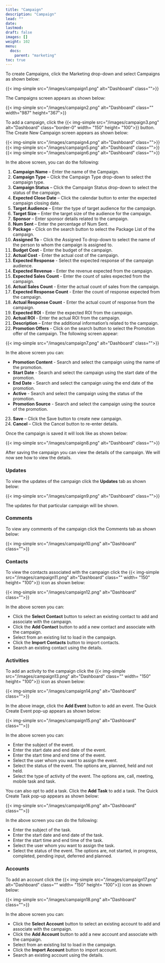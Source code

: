 ```yaml
---
title: "Campaign"
description: "Campaign"
lead: ""
date:
lastmod:
draft: false
images: []
weight: 102
menu:
  docs:
    parent: "marketing"
toc: true
---
```


To create Campaigns, click the Marketing drop-down and select Campaigns as shown below:

{{< img-simple src="/images/campaign1.png"  alt="Dashboard" class="">}}

The Campaigns screen appears as shown below:

{{< img-simple src="/images/campaign2.png"  alt="Dashboard" class="" width="987" height="367">}}

To add a campaign, click the {{< img-simple src="/images/campaign3.png"  alt="Dashboard" class="border-0" width= "150" height= "100">}} button. The Create New Campaign screen appears as shown below:

{{< img-simple src="/images/campaign4.png"  alt="Dashboard" class="">}}
{{< img-simple src="/images/campaign5.png"  alt="Dashboard" class="">}}
{{< img-simple src="/images/campaign6.png"  alt="Dashboard" class="">}}

In the above screen, you can do the following:

1.	**Campaign Name** – Enter the name of the Campaign.
2.	**Campaign Type** – Click the Campaign Type drop-down to select the campaign type.
3.	**Campaign Status** – Click the Campaign Status drop-down to select the status of the campaign.
4.	**Expected Close Date** – Click the calendar button to enter the expected campaign closing date.
5.	**Target Audience** – Enter the type of target audience for the campaign.
6.	**Target Size** – Enter the target size of the audience for the campaign.
7.	**Sponsor** – Enter sponsor details related to the campaign.
8.	**Num Sent** – Enter the percentage of Num Sent.
9.	**Package** - Click on the search button to select the Package List of the campaign.
10.	**Assigned To** - Click the Assigned To drop-down to select the name of the person to whom the campaign is assigned to.
11. **Budget Cost** - Enter the budget of the campaign.
12. **Actual Cost** - Enter the actual cost of the campaign.
13. **Expected Response** - Select the expected response of the campaign audience.
14. **Expected Revenue** - Enter the revenue expected from the campaign.
15. **Expected Sales Count** - Enter the count of sales expected from the campaign.
16. **Actual Sales Count** - Enter the actual count of sales from the campaign.
17. **Expected Response Count** -  Enter the count of response expected from the campaign.
18. **Actual Response Count** - Enter the actual count of response from the campaign.
19. **Expected ROI** - Enter the expected ROI from the campaign.
20. **Actual ROI** - Enter the actual ROI from the campaign.
21. **Description** – Enter the additional information’s related to the campaign.
22. **Promotion Offers** - Click on the search button to select the Promotion offer of the campaign. The following screen appear:

{{< img-simple src="/images/campaign7.png"  alt="Dashboard" class="">}}

In the above screen you can:
* **Promotion Content** - Search and select the campaign using the name of the promotion.
* **Start Date** - Search and select the campaign using the start date of the promotion.
* **End Date** - Search and select the campaign using the end date of the promotion.
* **Active** - Search and select the campaign using the status of the promotion.
* **Promotion Source** - Search and select the campaign using the source of the promotion.
23. **Save** – Click the Save button to create new campaign.
24.	**Cancel** – Click the Cancel button to re-enter details.

Once the campaign is saved it will look like as shown below:

{{< img-simple src="/images/campaign8.png"  alt="Dashboard" class="">}}

After saving the campaign you can view the details of the campaign. We will now see how to view the details.

### Updates

To view the updates of the campaign click the **Updates** tab as shown below:

{{< img-simple src="/images/campaign9.png"  alt="Dashboard" class="">}}

The updates for that particular campaign will be shown.

### Comments

To view any comments of the campaign click the Comments tab as shown below:

{{< img-simple src="/images/campaign10.png"  alt="Dashboard" class="">}}

### Contacts

To view the contacts associated with the campaign click the {{< img-simple src="/images/campaign11.png"  alt="Dashboard" class="" width= "150" height= "100">}} icon as shown below:

{{< img-simple src="/images/campaign12.png"  alt="Dashboard" class="">}}

In the above screen you can:

* Click the **Select Contact** button to select an existing contact to add and associate with the campaign.
* Click the **Add Contact** button to add a new contact and associate with the campaign.
* Select from an existing list to load in the campaign.
* Click the **Import Contacts** button to import contacts.
* Search an existing contact using the details.

### Activities

To add an activity to the campaign click the {{< img-simple src="/images/campaign13.png"  alt="Dashboard" class="" width= "150" height= "100">}} icon as shown below:

{{< img-simple src="/images/campaign14.png"  alt="Dashboard" class="">}}

In the above image, click the **Add Event** button to add an event. The Quick Create Event pop-up appears as shown below:

{{< img-simple src="/images/campaign15.png"  alt="Dashboard" class="">}}

In the above screen you can:

* Enter the subject of the event.
* Enter the start date and end date of the event.
* Enter the start time and end time of the event.
* Select the user whom you want to assign the event.
* Select the status of the event. The options are, planned, held and not held.
* Select the type of activity of the event. The options are, call, meeting, mobile task and task.

You can also opt to add a task. Click the **Add Task** to add a task. The Quick Create Task pop-up appears as shown below:

{{< img-simple src="/images/campaign16.png"  alt="Dashboard" class="">}}

In the above screen you can do the following:

* Enter the subject of the task.
* Enter the start date and end date of the task.
* Enter the start time and end time of the task.
* Select the user whom you want to assign the task.
* Select the status of the event. The options are, not started, in progress, completed,  pending input, deferred and planned.

### Accounts

To add an account click the {{< img-simple src="/images/campaign17.png"  alt="Dashboard" class="" width= "150" height= "100">}} icon as shown below:

{{< img-simple src="/images/campaign18.png"  alt="Dashboard" class="">}}

In the above screen you can:

* Click the **Select Account** button to select an existing account to add and associate with the campaign.
* Click the **Add Account** button to add a new account and associate with the campaign.
* Select from an existing list to load in the campaign.
* Click the **Import Account** button to import account.
* Search an existing account using the details.
